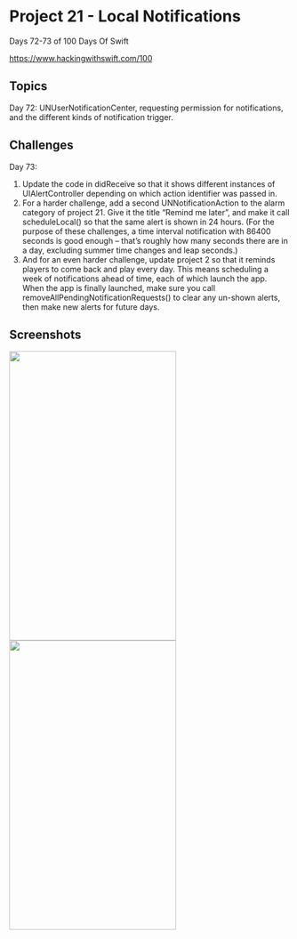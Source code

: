# Project 21 - Local Notifications

Days 72-73 of 100 Days Of Swift

https://www.hackingwithswift.com/100

## Topics

Day 72: UNUserNotificationCenter, requesting permission for notifications, and the different kinds of notification trigger.

## Challenges

Day 73:

1. Update the code in didReceive so that it shows different instances of UIAlertController depending on which action identifier was passed in.
2. For a harder challenge, add a second UNNotificationAction to the alarm category of project 21. Give it the title “Remind me later”, and make it call scheduleLocal() so that the same alert is shown in 24 hours. (For the purpose of these challenges, a time interval notification with 86400 seconds is good enough – that’s roughly how many seconds there are in a day, excluding summer time changes and leap seconds.)
3. And for an even harder challenge, update project 2 so that it reminds players to come back and play every day. This means scheduling a week of notifications ahead of time, each of which launch the app. When the app is finally launched, make sure you call removeAllPendingNotificationRequests() to clear any un-shown alerts, then make new alerts for future days.

## Screenshots

<img src="https://github.com/vogtmano/Project-21/assets/92689831/6866e174-b2b6-48fd-b332-954fabcb85d0" width=300 height=520>

<img src="https://github.com/vogtmano/Project-21/assets/92689831/c9a0037e-78ae-426f-9fca-1e7f60d38199" width=300 height=520>
